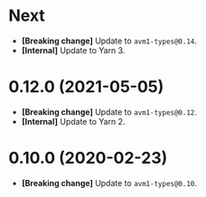 # Next

- **[Breaking change]** Update to `avm1-types@0.14`.
- **[Internal]** Update to Yarn 3.

# 0.12.0 (2021-05-05)

- **[Breaking change]** Update to `avm1-types@0.12`.
- **[Internal]** Update to Yarn 2.

# 0.10.0 (2020-02-23)

- **[Breaking change]** Update to `avm1-types@0.10`.
